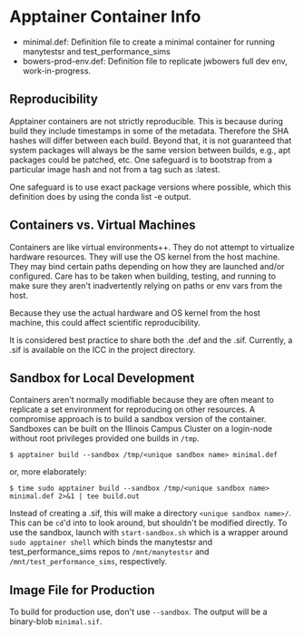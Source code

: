 # Apptainer Container Info

* minimal.def: Definition file to create a minimal container for running manytestsr and test_performance_sims
* bowers-prod-env.def: Definition file to replicate jwbowers full dev env, work-in-progress.

## Reproducibility

Apptainer containers are not strictly reproducible. This is because during build they include timestamps in some of the metadata. Therefore the SHA hashes will differ between each build. Beyond that, it is not guaranteed that system packages will always be the same version between builds, e.g., apt packages could be patched, etc. One safeguard is to bootstrap from a particular image hash and not from a tag such as :latest. 

One safeguard is to use exact package versions where possible, which this definition does by using the conda list -e output.

## Containers vs. Virtual Machines
Containers are like virtual environments++. They do not attempt to virtualize hardware resources. They will use the OS kernel from the host machine. They may bind certain paths depending on how they are launched and/or configured. Care has to be taken when building, testing, and running to make sure they aren't inadvertently relying on paths or env vars from the host.

Because they use the actual hardware and OS kernel from the host machine, this could affect scientific reproducibility.

It is considered best practice to share both the .def and the .sif. Currently, a .sif is available on the ICC in the project directory.

## Sandbox for Local Development
Containers aren't normally modifiable because they are often meant to replicate a set environment for reproducing on other resources. A compromise approach is to build a sandbox version of the container. Sandboxes can be built on the Illinois Campus Cluster on a login-node without root privileges provided one builds in `/tmp`.

`$ apptainer build --sandbox /tmp/<unique sandbox name> minimal.def`

or, more elaborately:

`$ time sudo apptainer build --sandbox /tmp/<unique sandbox name> minimal.def 2>&1 | tee build.out`

Instead of creating a .sif, this will make a directory `<unique sandbox name>/`. This can be `cd`'d into to look around, but shouldn't be modified directly. To use the sandbox, launch with `start-sandbox.sh` which is a wrapper around `sudo apptainer shell` which binds the manytestsr and test_performance_sims repos to `/mnt/manytestsr` and `/mnt/test_performance_sims`, respectively.

## Image File for Production

To build for production use, don't use `--sandbox`. The output will be a binary-blob `minimal.sif`.
